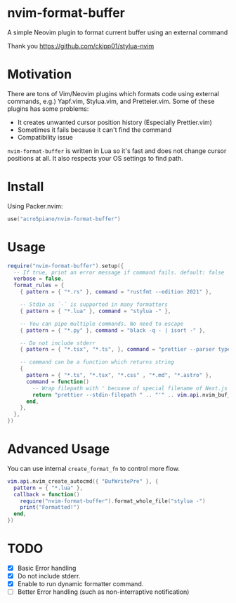 # nvim-format-buffer

A simple Neovim plugin to format current buffer using an external command

Thank you https://github.com/ckipp01/stylua-nvim

# Motivation

There are tons of Vim/Neovim plugins which formats code using external commands, e.g.) Yapf.vim, Stylua.vim, and Pretteier.vim. Some of these plugins has some problems:

- It creates unwanted cursor position history (Especially Prettier.vim)
- Sometimes it fails because it can't find the command
- Compatibility issue

`nvim-format-buffer` is written in Lua so it's fast and does not change cursor positions at all. It also respects your OS settings to find path.

# Install

Using Packer.nvim:

```lua
use("acro5piano/nvim-format-buffer")
```

# Usage

```lua
require("nvim-format-buffer").setup({
  -- If true, print an error message if command fails. default: false
  verbose = false,
  format_rules = {
    { pattern = { "*.rs" }, command = "rustfmt --edition 2021" },

    -- Stdin as `-` is supported in many formatters
    { pattern = { "*.lua" }, command = "stylua -" },

    -- You can pipe multiple commands. No need to escape
    { pattern = { "*.py" }, command = "black -q - | isort -" },

    -- Do not include stderr
    { pattern = { "*.tsx", "*.ts", }, command = "prettier --parser typescript 2>/dev/null" },

    -- command can be a function which returns string
    {
      pattern = { "*.ts", "*.tsx", "*.css" , "*.md", "*.astro" },
      command = function()
        -- Wrap filepath with ' becuase of special filename of Next.js
        return "prettier --stdin-filepath " .. "'" .. vim.api.nvim_buf_get_name(0) .. "'"
      end,
    },
  },
})
```

# Advanced Usage

You can use internal `create_format_fn` to control more flow.

```lua
vim.api.nvim_create_autocmd({ "BufWritePre" }, {
  pattern = { "*.lua" },
  callback = function()
    require("nvim-format-buffer").format_whole_file("stylua -")
    print("Formatted!")
  end,
})
```

# TODO

- [x] Basic Error handling
- [x] Do not include stderr.
- [x] Enable to run dynamic formatter command.
- [ ] Better Error handling (such as non-interraptive notification)
